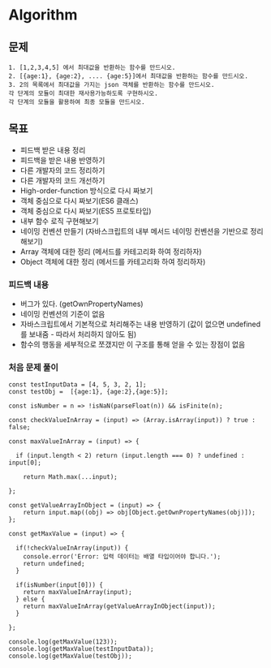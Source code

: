 # Algorithm

## 문제
```
1. [1,2,3,4,5] 에서 최대값을 반환하는 함수를 만드시오.
2. [{age:1}, {age:2}, .... {age:5}]에서 최대값을 반환하는 함수를 만드시오.
3. 2의 목록에서 최대값을 가지는 json 객체를 반환하는 함수를 만드시오. 
각 단계의 모듈이 최대한 재사용가능하도록 구현하시오. 
각 단계의 모듈을 활용하여 최종 모듈을 만드시오.
```

## 목표
- 피드백 받은 내용 정리
- 피드백을 받은 내용 반영하기
- 다른 개발자의 코드 정리하기
- 다른 개발자의 코드 개선하기
- High-order-function 방식으로 다시 짜보기
- 객체 중심으로 다시 짜보기(ES6 클래스)
- 객체 중심으로 다시 짜보기(ES5 프로토타입)
- 내부 함수 로직 구현해보기
- 네이밍 컨벤션 만들기 (자바스크립트의 내부 메서드 네이밍 컨벤션을 기반으로 정리해보기)
- Array 객체에 대한 정리 (메서드를 카테고리화 하여 정리하자)
- Object 객체에 대한 정리 (메서드를 카테고리화 하여 정리하자)

### 피드백 내용
- 버그가 있다. (getOwnPropertyNames)
- 네이밍 컨벤션의 기준이 없음
- 자바스크립트에서 기본적으로 처리해주는 내용 반영하기 (값이 없으면 undefined를 보내줌 - 따라서 처리하지 않아도 됨)
- 함수의 행동을 세부적으로 쪼갰지만 이 구조를 통해 얻을 수 있는 장점이 없음


### 처음 문제 풀이
```
const testInputData = [4, 5, 3, 2, 1];
const testObj =  [{age:1}, {age:2},{age:5}];

const isNumber = n => !isNaN(parseFloat(n)) && isFinite(n);

const checkValueInArray = (input) => (Array.isArray(input)) ? true : false;

const maxValueInArray = (input) => {

  if (input.length < 2) return (input.length === 0) ? undefined : input[0];
  
	return Math.max(...input);
  
};

const getValueArrayInObject = (input) => {
	return input.map((obj) => obj[Object.getOwnPropertyNames(obj)]);
};

const getMaxValue = (input) => {

  if(!checkValueInArray(input)) { 
  	console.error('Error: 입력 데이터는 배열 타입이어야 합니다.'); 
  	return undefined; 
  }
 	
  if(isNumber(input[0])) {
  	return maxValueInArray(input); 
  } else {
  	return maxValueInArray(getValueArrayInObject(input));
  }
  
};

console.log(getMaxValue(123));
console.log(getMaxValue(testInputData));
console.log(getMaxValue(testObj));
```